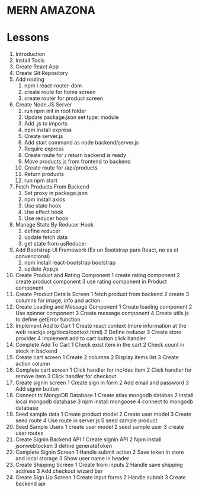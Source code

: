 # MERN AMAZONA

# Lessons

1. Introduction
2. Install Tools
3. Create React App
4. Create Git Repository
5. Add routing
   1. npm i react-router-dom
   2. create route for home screen
   3. create router for product screen
6. Create Node.JS Server
   1. run npm init in root folder
   2. Update package.json set type: module
   3. Add .js to imports
   4. npm install express
   5. Create server.js
   6. Add start command as node backend/server.js
   7. Require express
   8. Create route for / return backend is ready
   9. Move products.js from frontend to backend
   10. Create route for /api/products
   11. Return products
   12. run npm start
7. Fetch Products From Backend
   1. Set proxy in package.json
   2. npm install axios
   3. Use state hook
   4. Use effect hook
   5. Use reducer hook
8. Manage State By Reducer Hook
   1. define reducer
   2. update fetch data
   3. get state from usReducer
9. Add Bootstrap UI Framework (Es un Bootstrap para React, no es el convencional)
   1. npm install react-bootstrap bootstrap
   2. update App.js
10. Create Product and Rating Component
    1 create rating component
    2 create product component
    3 use rating component in Product component
11. Create Product Details Screen
    1 fetch product from backend
    2 create 3 columns for image, info and action
12. Create Loading and Message Component
    1 Create loading component
    2 Use spinner component
    3 Create message component
    4 Create utils.js to define getError function
13. Implement Add to Cart
    1 Create react context (more information at the web reackjs.org/docs/context.html)
    2 Define reducer
    3 Create store provider
    4 Implement add to cart button click handler
14. Complete Add To Cart
    1 Check exist item in the cart
    2 Check count in stock in backend
15. Create cart screen
    1 Create 2 columns
    2 Display items list
    3 Create action column
16. Complete cart screen
    1 Click handler for inc/dec item
    2 Click handler for remove item
    3 Click handler for checkout
17. Create signin screen
    1 Create sign in form
    2 Add email and password
    3 Add signin button
18. Connect to MongoDB Database
    1 Create atlas mongodb databas <!-- Existen 2 maneras, haciéndolo mediante la web a través de atlas -->
    2 install local mongodb database <!-- O instalándolo de manera local que es la manera que en este caso estará activa, sin embargo en cualquier momento se puede cambiar le variable MONGODB_URI ubicado en backend/.env para así trabajar a través de la web -->
    3 npm install mongoose
    4 connect to mongodb database
19. Seed sample data
    1 Create product model
    2 Create user model
    3 Create seed route
    4 Use route in server.js
    5 seed sample product
20. Seed Sample Users
    1 create user model
    2 seed sample user
    3 create user routes
21. Create Signin Backend API
    1 Create signin API
    2 Npm install jsonwebtocken
    3 define generateToken
22. Complete Signin Screen
    1 Handle submit action
    2 Save token in store and local storage
    3 Show user name in header
23. Create Shipping Screen
    1 Create from inputs
    2 Handle save shipping address
    3 Add checkout wizard bar
24. Create Sign Up Screen
    1 Create input forms
    2 Handle submit
    3 Create backend api

